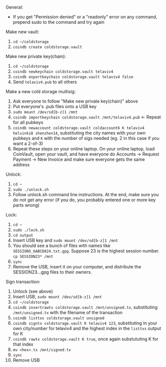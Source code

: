 General:

* If you get "Permission denied" or a "readonly" error on any command, prepend sudo to the command and try again

Make new vault:

1. `cd ~/coldstorage`
2. `coindb create coldstorage.vault`

Make new private key(chain):

1. `cd ~/coldstorage`
2. `coindb newkeychain coldstorage.vault telaviv4`
3. `coindb exportkeychain coldstorage.vault telaviv4 false`
4. Send `telaviv4.pub` to all others

Make a new cold storage multisig:

1. Ask everyone to follow "Make new private key(chain)" above
2. Put everyone's .pub files onto a USB key
3. `sudo mount /dev/sd[b-z]1 /mnt`
4. `coindb importkeychain coldstorage.vault /mnt/telaviv4.pub` <- Repeat for all pubkeys
5. `coindb newaccount coldstorage.vault coldaccount6 K telaviv4 helsinki8 shenzhen14`, substituting the city names with your own pubkeys and `K` with the number of sigs needed (eg. 2 in this case if you want a 2-of-3)
6. Repeat these steps on your online laptop. On your online laptop, load CoinVault, open your vault, and have everyone do Accounts -> Request Payment -> New Invoice and make sure everyone gets the same address

Unlock:

1. `cd ~`
2. `sudo ./unlock.sh`
3. Follow unlock.sh command line instructions. At the end, make sure you do not get any error (if you do, you probably entered one or more key parts wrong)

Lock:

1. `cd ~`
2. `sudo ./lock.sh`
3. `cd output`
4. Insert USB key and `sudo mount /dev/sd[b-z]1 /mnt`
5. You should see a bunch of files with names like `SESSION5_6ABCD824.txt.gpg`. Suppose 23 is the highest session number. `cp SESSION23* /mnt`
6. `sync`
7. Remove the USB, insert it on your computer, and distribute the SESSION23...gpg files to their owners.

Sign transaction:

1. Unlock (see above)
2. Insert USB, `sudo mount /dev/sd[b-z]1 /mnt`
3. `cd ~/coldstorage`
4. `coindb insertrawtx coldstorage.vault /mnt/unsigned.tx`, substituting `/mnt/unsigned.tx` with the filename of the transaction
5. `coindb listtxs coldstorage.vault unsigned`
6. `coindb signtx coldstorage.vault K telaviv4 123`, substituting in your own city/number for telaviv4 and the highest index in the `listtxs` output for K
7. `coindb rawtx coldstorage.vault K true`, once again substututing K for that index
8. `mv <hex>.tx /mnt/signed.tx`
9. `sync`
10. Remove USB